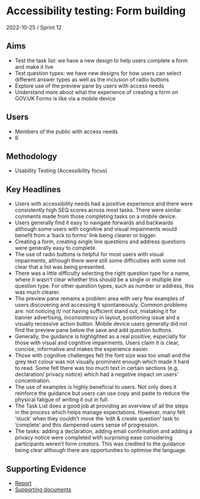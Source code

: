 # Accessibility testing: Form building

2022-10-25 / Sprint 12

## Aims
- Test the task list: we have a new design to help users complete a form and make it live
- Test question types: we have new designs for how users can select different answer types as well as the inclusion of radio buttons
- Explore use of the preview pane by users with access needs
- Understand more about what the experience of creating a form on GOV.UK Forms is like via a mobile device

## Users
- Members of the public with access needs
- 6

## Methodology
- Usability Testing (Accessibility focus)

## Key Headlines

- Users with accessibility needs had a positive experience and there were consistently high SEQ scores across most tasks. There were similar comments made from those completing tasks on a mobile device. 
- Users generally find it easy to navigate forwards and backwards although some users with cognitive and visual impairments would benefit from a ‘back to forms’ link being clearer or bigger.
- Creating a form, creating single line questions and address questions were generally easy to complete.
- The use of radio buttons is helpful for most users with visual impairments, although there were still some difficulties with some not clear that a list was being presented. 
- There was a little difficulty selecting the right question type for a name, where it wasn’t clear whether this should be a single or multiple line question type. For other question types, such as number or address, this was much clearer. 
- The preview pane remains a problem area with very few examples of users discovering and accessing it spontaneously. Common problems are: not noticing it/ not having sufficient stand out, mistaking it for banner advertising, inconsistency in layout, positioning issue and a visually recessive action button. Mobile device users generally did not find the preview pane below the save and add question buttons.
- Generally, the guidance is highlighted as a real positive, especially for those with visual and cognitive impairments. Users claim it is clear, concise, informative and makes the experience easier.
- Those with cognitive challenges felt the font size was too small and the grey text colour was not visually prominent enough which made it hard to read. Some felt there was too much text in certain sections (e.g. declaration/ privacy notice) which had a negative impact on users’ concentration.
- The use of examples is highly beneficial to users. Not only does it reinforce the guidance but users can use copy and paste to reduce the physical fatigue of writing it out in full.
- The Task List does a good job at providing an overview of all the steps in the process which helps manage expectations. However, many felt ‘stuck’ when they couldn’t move the ‘edit & create question’ task to ‘complete’ and this dampened users sense of progression. 
- The tasks: adding a declaration, adding email confirmation and adding a privacy notice were completed with surprising ease considering participants weren’t form creators. This was credited to the guidance being clear although there are opportunities to optimise the language.

## Supporting Evidence
- [Report](https://docs.google.com/presentation/d/14Ti6Xqa4yKeAY9rZdY08I1oTGkCzvVNi/edit#slide=id.p1)
- [Supporting documents](https://drive.google.com/drive/folders/1UFKUzjlrjuG0e_5AuL3pv4zURXbimBo2)
